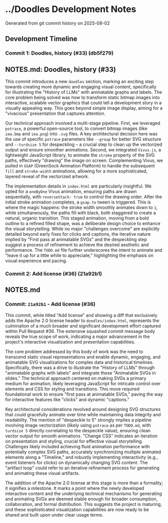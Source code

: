 # ../Doodles Development Notes

Generated from git commit history on 2025-08-02

## Development Timeline

### Commit 1: Doodles, history (#33) (db5f279)

## NOTES.md: Doodles, history (#33)

This commit introduces a new `doodles` section, marking an exciting step towards creating more dynamic and engaging visual content, specifically for illustrating the "History of LLMs" with animatable graphs and labels. The core problem being solved was how to transform static bitmap images into interactive, scalable vector graphics that could tell a development story in a visually appealing way. This goes beyond simple image display, aiming for a "vivacious" presentation that captures attention.

Our technical approach involved a multi-stage pipeline. First, we leveraged `potrace`, a powerful open-source tool, to convert bitmap images (like `iea.bmp` and `iea.png`) into `.svg` files. A key architectural decision here was the use of specific `potrace` parameters like `--group` for better SVG structure and `--turdsize 5` for despeckling – a crucial step to clean up the vectorized output and ensure smoother animations. Second, we integrated `Vivus.js`, a lightweight JavaScript library, to animate the `stroke` property of the SVG paths, effectively "drawing" the image on screen. Complementing Vivus, we pulled in `GSAP` (GreenSock Animation Platform) to handle the subsequent `fill` and `stroke-width` animations, allowing for a more sophisticated, layered reveal of the vectorized artwork.

The implementation details in `index.html` are particularly insightful. We opted for a `oneByOne` Vivus animation, ensuring paths are drawn sequentially, with `reverseStack: true` to control the drawing order. After the initial stroke animation completes, a `gsap.to` tween is triggered. This is where the magic happens: the stroke width smoothly animates down to `1`, while simultaneously, the paths fill with black, both staggered to create a natural, organic transition. This staged animation, moving from a bold outline to a refined filled shape, was a deliberate design choice to enhance the visual storytelling. While no major "challenges overcome" are explicitly detailed beyond early fixes for clicks and captions, the iterative nature implied by "First pass at animatable SVGs" and the despeckling step suggest a process of refinement to achieve the desired aesthetic and performance. The `TODO.md` file further underscores the intent to animate and "leave it up for a little while to appreciate," highlighting the emphasis on visual experience and pacing.

### Commit 2: Add license (#36) (21a92b1)

## NOTES.md

### Commit: `21a92b1` - Add license (#36)

This commit, while titled "Add license" and showing a diff that exclusively adds the Apache 2.0 license header to `doodles/index.html`, represents the culmination of a much broader and significant development effort captured within Pull Request #36. The extensive squashed commit message body reveals the true scope of work, indicating a major advancement in the project's interactive visualization and presentation capabilities.

The core problem addressed by this body of work was the need to transcend static visual representations and enable dynamic, engaging, and animatable SVG visualizations for complex data and historical timelines. Specifically, there was a drive to illustrate the "History of LLMs" through "animatable graphs with labels" and integrate these "Animatable SVGs in slides." The technical approach centered on making SVGs a primary medium for animation, likely leveraging JavaScript for intricate control over elements and CSS for styling and transitions. This move required foundational work to ensure "first pass at animatable SVGs," paving the way for interactive features like "clicks" and dynamic "captions."

Key architectural considerations revolved around designing SVG structures that could gracefully animate over time while maintaining data integrity and readability. The mention of "despeckle to 5" strongly implies a pipeline involving image vectorization (likely using `potrace` as per `TODO.md`, with `turdsize 5` directly correlating to the despeckle value), ensuring clean vector output for smooth animations. "Change CSS" indicates an iteration on presentation and styling, crucial for effective visual storytelling. Challenges likely included achieving fluid animation performance with potentially complex SVG paths, accurately synchronizing multiple animated elements along a "Timeline," and robustly implementing interactivity (e.g., event listeners for clicks) on dynamically changing SVG content. The "artifact loop" could refer to an iterative refinement process for generating and animating these visual artifacts.

The addition of the Apache 2.0 license at this stage is more than a formality; it signifies a milestone. It marks a point where the newly developed interactive content and the underlying technical mechanisms for generating and animating SVGs are deemed stable enough for broader consumption, collaboration, and formal distribution. This suggests the project is maturing, and these sophisticated visualization capabilities are now ready to be shared and built upon under clear usage terms.
